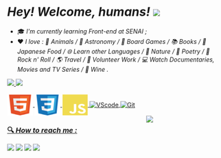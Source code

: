 # _Hey! Welcome, humans!_ <img width="30" src="https://raw.githubusercontent.com/TheDudeThatCode/TheDudeThatCode/master/Assets/Earth.gif">

- 🎓 _I'm currently learning Front-end at SENAI ;_
- ❤️ _I love : 🐺 Animals / 🔭 Astronomy / 🎲 Board Games / 📚 Books / 🍣 Japanese Food / 🌐 Learn other Languages / 🌳 Nature / 📖 Poetry / 🎸 Rock n' Roll / 🌎 Travel / 🙋 Volunteer Work / 💻 Watch Documentaries, Movies and TV Series / 🍷 Wine ._

<div>
  <a href="https://github.com/LeticiaBarros10">
  <img height="150em" src="https://github-readme-stats.vercel.app/api?username=LeticiaBarros10&show_icons=true&title_color=ff0000&text_color=ffffff&icon_color=ff0000&border_color=ff0000&bg_color=1e1a1a&border_radius=40px&include_all_commits=true&count_private=true"/>
  <img height="150em" src="https://github-readme-stats.vercel.app/api/top-langs/?username=LeticiaBarros10&layout=compact&langs_count=7&title_color=ff0000&text_color=ffffff&icon_color=ff0000&border_color=ff0000&bg_color=1e1a1a&border_radius=20px"/>
</div>

<div style="display: inline_block"><br>
  <img align="center" alt="HTML" height="50" width="60" src="https://raw.githubusercontent.com/devicons/devicon/master/icons/html5/html5-original.svg">
  <img align="center" alt="CSS" height="50" width="60" src="https://raw.githubusercontent.com/devicons/devicon/master/icons/css3/css3-original.svg">
  <img align="center" alt="Js" height="50" width="60" src="https://raw.githubusercontent.com/devicons/devicon/master/icons/javascript/javascript-plain.svg">
  <img align="center" alt="VScode" height="50" width="60" src="https://cdn.jsdelivr.net/gh/devicons/devicon/icons/vscode/vscode-original.svg">
  <img align="center" alt="Git" height="50" width="60" src="https://cdn.jsdelivr.net/gh/devicons/devicon/icons/git/git-original.svg">
</div>
  
  <img align="right" width="180" src="https://twilio-cms-prod.s3.amazonaws.com/original_images/catte.gif">
  
### 🔍 _How to reach me :_
  
<div>
  <a href="https://www.linkedin.com/in/" target="_blank"><img src="https://img.shields.io/badge/-LinkedIn-%231E90FF?style=for-the-badge&logo=linkedin&logoColor=white" target="_blank"></a>
  <a href="mailto:leticia.cbarros@outlook.com"><img src="https://img.shields.io/badge/Microsoft_Outlook-0000CD?style=for-the-badge&logo=microsoft-outlook&logoColor=white" target="_blank"></a>
  <a href ="mailto:leh.barros5569@gmail.com"><img src="https://img.shields.io/badge/-Gmail-%23FF0000?style=for-the-badge&logo=gmail&logoColor=white" target="_blank"></a>
  <a href="https://instagram.com/leticia_barroslb" target="_blank"><img src="https://img.shields.io/badge/-Instagram-%23C71585?style=for-the-badge&logo=instagram&logoColor=white" target="_blank"></a>
</div>
